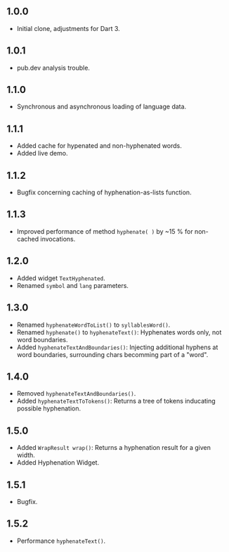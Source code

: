 ## 1.0.0

- Initial clone, adjustments for Dart 3.

## 1.0.1

- pub.dev analysis trouble.

## 1.1.0

- Synchronous and asynchronous loading of language data.

## 1.1.1

- Added cache for hypenated and non-hyphenated words.
- Added live demo.

## 1.1.2

- Bugfix concerning caching of hyphenation-as-lists function.

## 1.1.3

- Improved performance of method `hyphenate( )` by ~15 % for non-cached invocations.

## 1.2.0

- Added widget `TextHyphenated`.
- Renamed `symbol` and `lang` parameters.

## 1.3.0

- Renamed `hyphenateWordToList()` to `syllablesWord()`.
- Renamed `hyphenate()` to `hyphenateText()`: Hyphenates words only, not word boundaries.
- Added `hyphenateTextAndBoundaries()`: Injecting additional hyphens at word boundaries, surrounding chars becomming part of a "word".

## 1.4.0

- Removed `hyphenateTextAndBoundaries()`.
- Added `hyphenateTextToTokens()`: Returns a tree of tokens inducating possible hyphenation.

## 1.5.0

- Added `WrapResult wrap()`: Returns a hyphenation result for a given width.
- Added Hyphenation Widget.

## 1.5.1

- Bugfix.

## 1.5.2

- Performance `hyphenateText()`.
